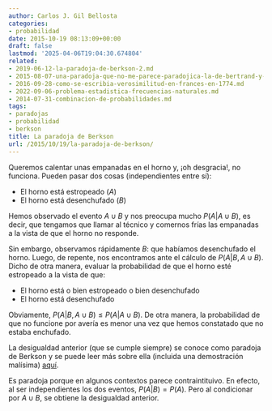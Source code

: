 ```yaml
---
author: Carlos J. Gil Bellosta
categories:
- probabilidad
date: 2015-10-19 08:13:09+00:00
draft: false
lastmod: '2025-04-06T19:04:30.674804'
related:
- 2019-06-12-la-paradoja-de-berkson-2.md
- 2015-08-07-una-paradoja-que-no-me-parece-paradojica-la-de-bertrand-y-una-pregunta.md
- 2016-09-28-como-se-escribia-verosimilitud-en-frances-en-1774.md
- 2022-09-06-problema-estadistica-frecuencias-naturales.md
- 2014-07-31-combinacion-de-probabilidades.md
tags:
- paradojas
- probabilidad
- berkson
title: La paradoja de Berkson
url: /2015/10/19/la-paradoja-de-berkson/
---
```


Queremos calentar unas empanadas en el horno y, ¡oh desgracia!, no funciona. Pueden pasar dos cosas (independientes entre sí):

* El horno está estropeado ($A$)
* El horno está desenchufado ($B$)

Hemos observado el evento $A \cup B$ y nos preocupa mucho $P(A | A \cup B)$, es decir, que tengamos que llamar al técnico y comernos frías las empanadas a la vista de que el horno no responde.

Sin embargo, observamos rápidamente $B$: que habíamos desenchufado el horno. Luego, de repente, nos encontramos ante el cálculo de $P(A | B, A \cup B)$. Dicho de otra manera, evaluar la probabilidad de que el horno esté estropeado a la vista de que:

* El horno está o bien estropeado o bien desenchufado
* El horno está desenchufado

Obviamente, $P(A|B,A \cup B) \leq P(A|A\cup B)$. De otra manera, la probabilidad de que no funcione por avería es menor una vez que hemos constatado que no estaba enchufado.

La desigualdad anterior (que se cumple siempre) se conoce como paradoja de Berkson y se puede leer más sobre ella (incluida una demostración malísima) [aquí](https://en.wikipedia.org/wiki/Berkson%27s_paradox).

Es paradoja porque en algunos contextos parece contraintituivo. En efecto, al ser independientes los dos eventos, $P(A|B) =  P(A)$. Pero al condicionar por $A \cup B$, se obtiene la desigualdad anterior.
